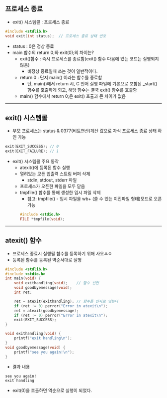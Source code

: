 ## 프로세스 종료
* exit() 시스템콜 : 프로세스 종료
```C
#include <stdlib.h>
void exit(int status);  // 프로세스 종료 상태 번호
```
* status : 0은 정상 종료
* main 함수의 return 0;와 exit(0);의 차이는?
    + exit()함수 : 즉시 프로세스를 종료함(exit() 함수 다음에 있는 코드는 실행되지 않음)
        - 비정상 종료일때 쓰는 것이 일반적이다.
    + return 0 : 단지 main() 이라는 함수를 종료함
        - 단, main()에서 return 시, C 언어 실행 파일에 기본으로 포함된 _start() 함수를 호출하게 되고, 해당 함수는 결국 exit() 함수를 호출함
    + main() 함수에서 return 0;은 exit() 호출과 큰 차이가 없음

---
## exit() 시스템콜
* 부모 프로세스는 status & 0377(비트연산)계산 값으로 자식 프로세스 종료 상태 확인 가능
```C
exit(EXIT_SUCCESS); // 0
exit(EXIT_FAILURE); // 1
```
* exit() 시스템콜 주요 동작
    + atexit()에 등록된 함수 실행
    + 열려있는 모든 입출력 스트림 버퍼 삭제
        - stdin, stdout, stderr 파일
    + 프로세스가 오픈한 파일을 모두 닫음
    + tmpfile() 함수를 통해 생성한 임시 파일 삭제
        - 참고: tmpfile() - 임시 파일을 wb+ (쓸 수 있는 이진파일 형태)모드로 오픈 가능
        ```C
        #include <stdio.h>
        FILE *tmpfile(void);
        ```

---
## atexit() 함수
* 프로세스 종료시 실행될 함수를 등록하기 위해 사오ㅛㅇ
* 등록된 함수를 등록된 역순서대로 실행
```C
#include <stdlib.h>
#include <stdio.h>
int main(void) {
    void exithandling(void);    // 함수 선언
    void goodbyemessage(void);
    int ret;

    ret = atexit(exithandling); // 함수를 인자로 넣는다
    if (ret != 0) perror("Error in atexit\n");
    ret = atexit(goodbyemessage);
    if (ret != 0) perror("Error in atexit\n");
    exit(EXIT_SUCCESS);
}

void exithandling(void) {
    printf("exit handling\n");
}
void goodbyemessage(void) {
    printf("see you again!\n");
}
```
* 결과 내용
```
see you again!
exit handling
```
* exit(0)을 호출하면 역순으로 실행이 되었다.